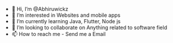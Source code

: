 - 👋 Hi, I’m @Abhiruwickz
- 👀 I’m interested in Websites and mobile apps    
- 🌱 I’m currently learning Java, Flutter, Node js
- 💞️ I’m looking to collaborate on Anything related to software field 
- 📫 How to reach me - Send me a Email
  

<!---
Abhiruwickz/Abhiruwickz is a ✨ special ✨ repository because its `README.md` (this file) appears on your GitHub profile.
You can click the Preview link to take a look at your changes.
--->
